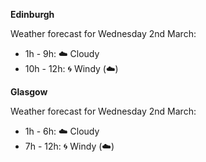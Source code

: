 
**Edinburgh**

Weather forecast for Wednesday 2nd March:
* 1h - 9h: :cloud: Cloudy
* 10h - 12h: :cyclone: Windy (:cloud:)

**Glasgow**

Weather forecast for Wednesday 2nd March:
* 1h - 6h: :cloud: Cloudy
* 7h - 12h: :cyclone: Windy (:cloud:)
